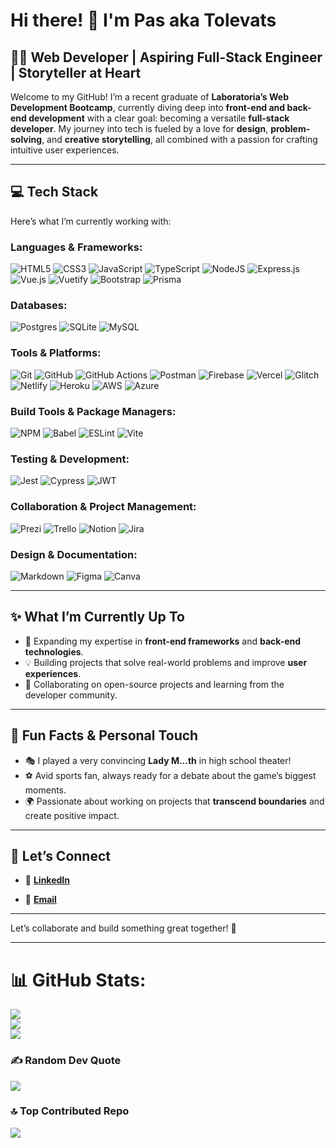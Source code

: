 # Hi there! 👋  I'm Pas aka Tolevats

## 👩‍💻 Web Developer | Aspiring Full-Stack Engineer | Storyteller at Heart  

Welcome to my GitHub! I’m a recent graduate of **Laboratoria’s Web Development Bootcamp**, currently diving deep into **front-end and back-end development** with a clear goal: becoming a versatile **full-stack developer**. My journey into tech is fueled by a love for **design**, **problem-solving**, and **creative storytelling**, all combined with a passion for crafting intuitive user experiences.

---

## 💻 Tech Stack
Here’s what I’m currently working with:  

### **Languages & Frameworks:**
![HTML5](https://img.shields.io/badge/html5-%23E34F26.svg?style=flat-square&logo=html5&logoColor=white)
![CSS3](https://img.shields.io/badge/css3-%231572B6.svg?style=flat-square&logo=css3&logoColor=white)
![JavaScript](https://img.shields.io/badge/javascript-%23323330.svg?style=flat-square&logo=javascript&logoColor=%23F7DF1E)
![TypeScript](https://img.shields.io/badge/typescript-%23007ACC.svg?style=flat-square&logo=typescript&logoColor=white)
![NodeJS](https://img.shields.io/badge/node.js-6DA55F?style=flat-square&logo=node.js&logoColor=white)
![Express.js](https://img.shields.io/badge/express.js-%23404d59.svg?style=flat-square&logo=express&logoColor=%2361DAFB)
![Vue.js](https://img.shields.io/badge/vue.js-%2335495e.svg?style=flat-square&logo=vuedotjs&logoColor=%234FC08D)
![Vuetify](https://img.shields.io/badge/Vuetify-1867C0?style=flat-square&logo=vuetify&logoColor=AEDDFF)
![Bootstrap](https://img.shields.io/badge/bootstrap-%238511FA.svg?style=flat-square&logo=bootstrap&logoColor=white)
![Prisma](https://img.shields.io/badge/Prisma-3982CE?style=flat-square&logo=Prisma&logoColor=white) 

### **Databases:**
![Postgres](https://img.shields.io/badge/postgres-%23316192.svg?style=flat-square&logo=postgresql&logoColor=white)
![SQLite](https://img.shields.io/badge/SQLite-05AA64?style=flat-square&logo=sqlite&logoColor=white)
![MySQL](https://img.shields.io/badge/mysql-4479A1.svg?style=flat-square&logo=mysql&logoColor=white) 

### **Tools & Platforms:**
![Git](https://img.shields.io/badge/git-%23F05033.svg?style=flat-square&logo=git&logoColor=white)
![GitHub](https://img.shields.io/badge/github-%23121011.svg?style=flat-square&logo=github&logoColor=white)
![GitHub Actions](https://img.shields.io/badge/github%20actions-%232671E5.svg?style=flat-square&logo=githubactions&logoColor=white)
![Postman](https://img.shields.io/badge/Postman-FF6C37?style=flat-square&logo=postman&logoColor=white)
![Firebase](https://img.shields.io/badge/firebase-%23039BE5.svg?style=flat-square&logo=firebase)
![Vercel](https://img.shields.io/badge/vercel-%23000000.svg?style=flat-square&logo=vercel&logoColor=white)
![Glitch](https://img.shields.io/badge/glitch-%233333FF.svg?style=flat-square&logo=glitch&logoColor=white)
![Netlify](https://img.shields.io/badge/netlify-%23000000.svg?style=flat-square&logo=netlify&logoColor=#00C7B7)
![Heroku](https://img.shields.io/badge/heroku-%23430098.svg?style=flat-square&logo=heroku&logoColor=white)
![AWS](https://img.shields.io/badge/AWS-FF9900?style=flat-square&logo=amazon-aws&logoColor=white)
![Azure](https://img.shields.io/badge/Azure-0078D4?style=flat-square&logo=microsoftazure&logoColor=white)

### **Build Tools & Package Managers:**
![NPM](https://img.shields.io/badge/NPM-%23CB3837.svg?style=flat-square&logo=npm&logoColor=white)
![Babel](https://img.shields.io/badge/Babel-F9DC3e?style=flat-square&logo=babel&logoColor=black) 
![ESLint](https://img.shields.io/badge/ESLint-4B3263?style=flat-square&logo=eslint&logoColor=white)
![Vite](https://img.shields.io/badge/vite-%23646CFF.svg?style=flat-square&logo=vite&logoColor=white) 

### **Testing & Development:**
![Jest](https://img.shields.io/badge/Jest-C21325?style=flat-square&logo=jest&logoColor=white)
![Cypress](https://img.shields.io/badge/Cypress-00BFB3?style=flat-square&logo=cypress&logoColor=white)
![JWT](https://img.shields.io/badge/JWT-black?style=flat-square&logo=JSON%20web%20tokens)

### **Collaboration & Project Management:**
![Prezi](https://img.shields.io/badge/Prezi-%23000000.svg?style=flat-square&logo=Prezi&logoColor=white)
![Trello](https://img.shields.io/badge/Trello-%23026AA7.svg?style=flat-square&logo=Trello&logoColor=white)
![Notion](https://img.shields.io/badge/Notion-%23000000.svg?style=flat-square&logo=notion&logoColor=white)
![Jira](https://img.shields.io/badge/jira-%230A0FFF.svg?style=flat-square&logo=jira&logoColor=white)

### **Design & Documentation:**
![Markdown](https://img.shields.io/badge/markdown-%23000000.svg?style=flat-square&logo=markdown&logoColor=white)
![Figma](https://img.shields.io/badge/figma-%23F24E1E.svg?style=flat-square&logo=figma&logoColor=white)
![Canva](https://img.shields.io/badge/Canva-%2300C4CC.svg?style=flat-square&logo=Canva&logoColor=white)

---

## ✨ What I’m Currently Up To  
- 🌱 Expanding my expertise in **front-end frameworks** and **back-end technologies**.  
- 💡 Building projects that solve real-world problems and improve **user experiences**.  
- 🤝 Collaborating on open-source projects and learning from the developer community.  

---

## 📌 Fun Facts & Personal Touch  
- 🎭 I played a very convincing **Lady M...th** in high school theater!  
- ⚽ Avid sports fan, always ready for a debate about the game’s biggest moments.  
- 🌍 Passionate about working on projects that **transcend boundaries** and create positive impact.

---

## 💼 Let’s Connect  
- 🔗 **[LinkedIn](https://www.linkedin.com/in/pascalestavelot-dev/)**  
<!--- - 🌐 **[Portfolio](#)** --->
- 📧 **[Email](mailto:pstavelot@gmail.com)**  

---

Let’s collaborate and build something great together! 🚀

---

<!---
Tolevats/Tolevats is a ✨ special ✨ repository because its `README.md` (this file) appears on your GitHub profile.
You can click the Preview link to take a look at your changes.
## 🌐 Socials:
[![YouTube](https://img.shields.io/badge/YouTube-%23FF0000.svg?logo=YouTube&logoColor=white)](https://youtube.com/@http://www.youtube.com/@tolevats)
--->

# 📊 GitHub Stats:
![](https://github-readme-stats.vercel.app/api?username=Tolevats&theme=nightowl&hide_border=false&include_all_commits=true&count_private=false)<br/>
![](https://github-readme-streak-stats.herokuapp.com/?user=Tolevats&theme=nightowl&hide_border=false)<br/>
![](https://github-readme-stats.vercel.app/api/top-langs/?username=Tolevats&theme=nightowl&hide_border=false&include_all_commits=true&count_private=false&layout=compact)

### ✍️ Random Dev Quote
![](https://quotes-github-readme.vercel.app/api?type=horizontal&theme=tokyonight)

### 🔝 Top Contributed Repo
![](https://github-contributor-stats.vercel.app/api?username=Tolevats&limit=5&theme=catppuccin_mocha&combine_all_yearly_contributions=true)
